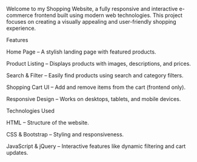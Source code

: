 Welcome to my Shopping Website, a fully responsive and interactive e-commerce frontend built using modern web technologies. This project focuses on creating a visually appealing and user-friendly shopping experience.

Features

Home Page – A stylish landing page with featured products.

Product Listing – Displays products with images, descriptions, and prices.

Search & Filter – Easily find products using search and category filters.

Shopping Cart UI – Add and remove items from the cart (frontend only).

Responsive Design – Works on desktops, tablets, and mobile devices.


Technologies Used

HTML – Structure of the website.

CSS & Bootstrap – Styling and responsiveness.

JavaScript & jQuery – Interactive features like dynamic filtering and cart updates.

